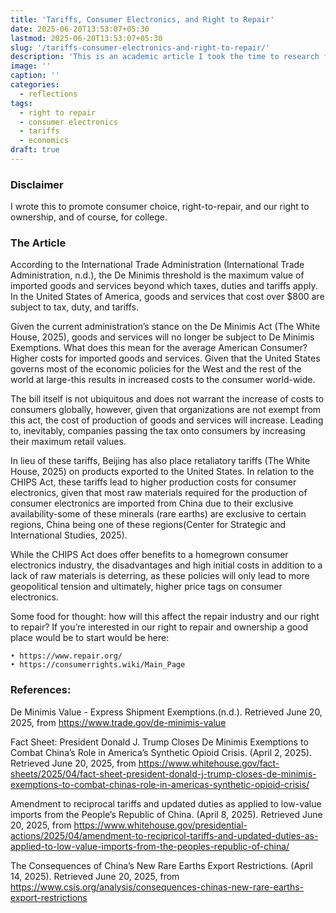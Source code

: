 ```yaml
---
title: 'Tariffs, Consumer Electronics, and Right to Repair'
date: 2025-06-20T13:53:07+05:30
lastmod: 2025-06-20T13:53:07+05:30
slug: '/tariffs-consumer-electronics-and-right-to-repair/'
description: 'This is an academic article I took the time to research for college'
image: ''
caption: ''
categories: 
  - reflections
tags: 
  - right to repair
  - consumer electronics
  - tariffs
  - economics
draft: true
---
```

### Disclaimer

I wrote this to promote consumer choice, right-to-repair, and our right to ownership, and of course, for college.

### The Article

According to the International Trade Administration (International Trade Administration, n.d.), the De Minimis threshold is the maximum value of imported goods and services beyond which taxes, duties and tariffs apply. In the United States of America, goods and services that cost over $800 are subject to tax, duty, and tariffs.

Given the current administration’s stance on the De Minimis Act (The White House, 2025), goods and services will no longer be subject to De Minimis Exemptions. What does this mean for the average American Consumer? Higher costs for imported goods and services. Given that the United States governs most of the economic policies for the West and the rest of the world at large-this results in increased costs to the consumer world-wide.

The bill itself is not ubiquitous and does not warrant the increase of costs to consumers globally, however, given that organizations are not exempt from this act, the cost of production of goods and services will increase. Leading to, inevitably, companies passing the tax onto consumers by increasing their maximum retail values.

In lieu of these tariffs, Beijing has also place retaliatory tariffs (The White House, 2025) on products exported to the United States. In relation to the CHIPS Act, these tariffs lead to higher production costs for consumer electronics, given that most raw materials required for the production of consumer electronics are imported from China due to their exclusive availability-some of these minerals (rare earths) are exclusive to certain regions, China being one of these regions(Center for Strategic and International Studies, 2025).

While the CHIPS Act does offer benefits to a homegrown consumer electronics industry, the disadvantages and high initial costs in addition to a lack of raw materials is deterring, as these policies will only lead to more geopolitical tension and ultimately, higher price tags on consumer electronics.

Some food for thought: how will this affect the repair industry and our right to repair? If you’re interested in our right to repair and ownership a good place would be to start would be here: 

    • https://www.repair.org/
    • https://consumerrights.wiki/Main_Page

### References:

De Minimis Value - Express Shipment Exemptions.(n.d.). Retrieved June 20, 2025, from https://www.trade.gov/de-minimis-value

Fact Sheet: President Donald J. Trump Closes De Minimis Exemptions to Combat China’s Role in America’s Synthetic Opioid Crisis. (April 2, 2025). Retrieved June 20, 2025, from https://www.whitehouse.gov/fact-sheets/2025/04/fact-sheet-president-donald-j-trump-closes-de-minimis-exemptions-to-combat-chinas-role-in-americas-synthetic-opioid-crisis/

Amendment to reciprocal tariffs and updated duties as applied to low-value imports from the People’s Republic of China. (April 8, 2025). Retrieved June 20, 2025, from https://www.whitehouse.gov/presidential-actions/2025/04/amendment-to-recipricol-tariffs-and-updated-duties-as-applied-to-low-value-imports-from-the-peoples-republic-of-china/

The Consequences of China’s New Rare Earths Export Restrictions. (April 14, 2025). Retrieved June 20, 2025, from https://www.csis.org/analysis/consequences-chinas-new-rare-earths-export-restrictions
